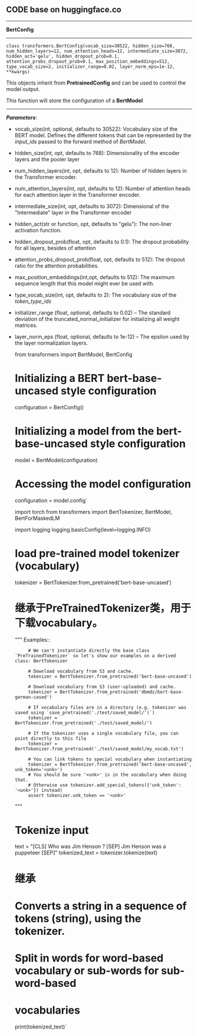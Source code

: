 ## CODE base on huggingface.co

----

**BertConfig**

----

`
class transformers.BertConfig(vocab_size=30522, hidden_size=768, num_hidden_layers=12, num_attention_heads=12, intermediate_size=3072, hidden_act='gelu', hidden_dropout_prob=0.1, attention_probs_dropout_prob=0.1, max_position_embeddings=512, type_vocab_size=2, initializer_range=0.02, layer_norm_eps=1e-12, **kwargs)
`

   This objects inherit from **PretrainedConfig** and can be used to control the model output.
    
   This function will store the configuration of a **BertModel**

---
***Parameters***:
 - vocab_size(int, optional, defaults to 30522): Vocabulary size of the BERT model. Defines the different tokens that can be represented by
   the _input_ids_  passed to the forward method of _BertModel_.
 - hidden_size(int, opt, defaults to 768): Dimensionality of the encoder layers and the pooler layer
 - num_hidden_layers(int, opt, defaults to 12): Number of hidden layers in the Transformer encoder.
 - num_attention_layers(int, opt, defaults to 12): Number of attention heads for each attention layer in the Transformer encoder.
 - intermediate_size(int, opt, defaults to 3072): Dimensional of the "Intermediate" layer in the Transformer encoder
 - hidden_act(str or function, opt, defaults to "gelu"): The non-liner activation function.
 - hidden_dropout_prob(float, opt, defaults to 0.1): The dropout probability for all layers, besides of attention 
 - attention_probs_dropout_prob(float, opt, defaults to 512): The dropout ratio for the attention probabilities.
 - max_position_embeddings(int,opt, defaults to 512): The maximum  sequence length that this model might ever be used with.
 - type_vocab_size(int, opt, defaults to 2): The vocabulary size of the _token_type_ids_
 - initializer_range (float, optional, defaults to 0.02) – The standard deviation of the truncated_normal_initializer for initializing all weight matrices. 
 - layer_norm_eps (float, optional, defaults to 1e-12) – The epsilon used by the layer normalization layers.
 

 
    from transformers import BertModel, BertConfig
    # Initializing a BERT bert-base-uncased style configuration
    configuration = BertConfig()
    
    # Initializing a model from the bert-base-uncased style configuration
    model = BertModel(configuration)
    
    # Accessing the model configuration
    configuration = model.config`

  


  
    import torch
    from transformers import BertTokenizer, BertModel, BertForMaskedLM
    
    import logging
    logging.basicConfig(level=logging.INFO)
    
    # load pre-trained model tokenizer (vocabulary)
    tokenizer = BertTokenizer.from_pretrained('bert-base-uncased')
    # 继承于PreTrainedTokenizer类，用于下载vocabulary。
    """
     Examples::

            # We can't instantiate directly the base class `PreTrainedTokenizer` so let's show our examples on a derived class: BertTokenizer

            # Download vocabulary from S3 and cache.
            tokenizer = BertTokenizer.from_pretrained('bert-base-uncased')

            # Download vocabulary from S3 (user-uploaded) and cache.
            tokenizer = BertTokenizer.from_pretrained('dbmdz/bert-base-german-cased')

            # If vocabulary files are in a directory (e.g. tokenizer was saved using `save_pretrained('./test/saved_model/')`)
            tokenizer = BertTokenizer.from_pretrained('./test/saved_model/')

            # If the tokenizer uses a single vocabulary file, you can point directly to this file
            tokenizer = BertTokenizer.from_pretrained('./test/saved_model/my_vocab.txt')

            # You can link tokens to special vocabulary when instantiating
            tokenizer = BertTokenizer.from_pretrained('bert-base-uncased', unk_token='<unk>')
            # You should be sure '<unk>' is in the vocabulary when doing that.
            # Otherwise use tokenizer.add_special_tokens({'unk_token': '<unk>'}) instead)
            assert tokenizer.unk_token == '<unk>'
    """ 

    # Tokenize input
    text = "[CLS] Who was Jim Henson ? [SEP] Jim Henson was a puppeteer [SEP]"
    tokenized_text = tokenizer.tokenize(text)
    # 继承
    # Converts a string in a sequence of tokens (string), using the tokenizer.
    #             Split in words for word-based vocabulary or sub-words for sub-word-based
    #             vocabularies
    print(tokenized_text)`
